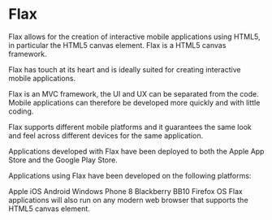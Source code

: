 Flax
====

Flax allows for the creation of interactive mobile applications using HTML5, in particular the HTML5 canvas element. Flax is a HTML5 canvas framework.

Flax has touch at its heart and is ideally suited for creating interactive mobile applications.

Flax is an MVC framework, the UI and UX can be separated from the code. Mobile applications can therefore be developed more quickly and with little coding.

Flax supports different mobile platforms and it guarantees the same look and feel across different devices for the same application.

Applications developed with Flax have been deployed to both the Apple App Store and the Google Play Store.

Applications using Flax have been developed on the following platforms:

Apple iOS
Android
Windows Phone 8
Blackberry BB10
Firefox OS
Flax applications will also run on any modern web browser that supports the HTML5 canvas element.
